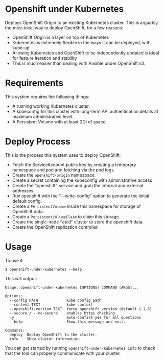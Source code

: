 # Openshift under Kubernetes

Deploys OpenShift Origin to an existing Kubernetes cluster. This is arguably the most ideal way to deploy OpenShift, for a few reasons:

 - OpenShift Origin is a layer on top of Kubernetes
 - Kubernetes is extremely flexible in the ways it can be deployed, with kube-up
 - Allowing Kubernetes and OpenShift to be independently updated is ideal for feature iteration and stability
 - This is much easier than dealing with Ansible under OpenShift v3.

Requirements
============

This system requires the following things:

 - A running working Kubernetes cluster.
 - A kubeconfig for this cluster with long-term API authentication details at maximum administrative level.
 - A Persistent Volume with at least 2Gi of space.

# Deploy Process

This is the process this system uses to deploy OpenShift:

- Fetch the ServiceAccount public key by creating a temporary namespace and pod and fetching via the pod logs.
- Create the `openshift-origin` namespace.
- Create a secret containing the kubeconfig with administrative access
- Create the "openshift" service and grab the internal and external addresses.
- Run openshift with the "--write-config" option to generate the initial default config.
- Create a `PersistentVolume` inside this namespace for storage of OpenShift data.
- Create a `PersistentVolumeClaim` to claim this storage.
- Create the single-node "etcd" cluster to store the openshift data.
- Create the OpenShift replication controller.

# Usage

To use it:

    $ openshift-under-kubernetes --help

This will output:

    Usage: openshift-under-kubernetes [OPTIONS] COMMAND [ARGS]...

    Options:
      --config PATH             kube config path
      --context TEXT            kube context
      --openshift-version TEXT  force openshift version (default 1.1.3)
      --secure / --no-secure    enables https checking
      -y                        auto-confirm yes for all questions
      --help                    Show this message and exit.

    Commands:
      deploy  Deploy OpenShift to the cluster.
      info    Show cluster information

You can get started by running `openshift-under-kubernetes info` to check that the tool can properly communicate with your cluster.

